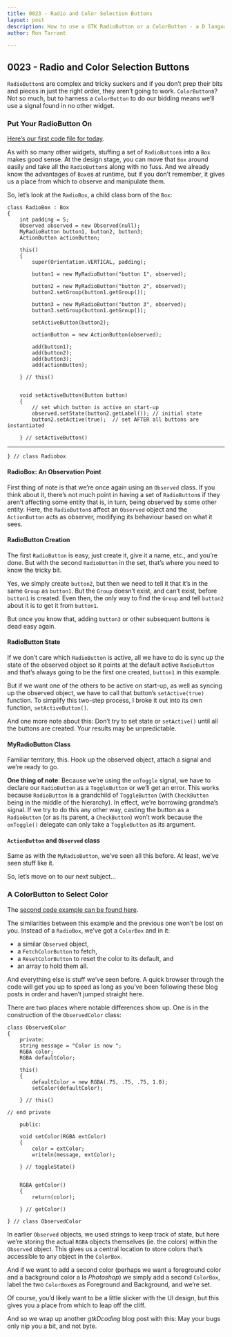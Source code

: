 ```yaml
---
title: 0023 - Radio and Color Selection Buttons
layout: post
description: How to use a GTK RadioButton or a ColorButton - a D language tutorial.
author: Ron Tarrant

---
```


## 0023 - Radio and Color Selection Buttons

`RadioButton`s are complex and tricky suckers and if you don’t prep their bits and pieces in just the right order, they aren’t going to work. `ColorButton`s? Not so much, but to harness a `ColorButton` to do our bidding means we’ll use a signal found in no other widget.

### Put Your RadioButton On

[Here’s our first code file for today](https://github.com/rontarrant/gtkDcoding/blob/master/010_more_buttons/button_010_01_radiobutton.d).

As with so many other widgets, stuffing a set of `RadioButton`s into a `Box` makes good sense. At the design stage, you can move that `Box` around easily and take all the `RadioButton`s along with no fuss. And we already know the advantages of `Box`es at runtime, but if you don’t remember, it gives us a place from which to observe and manipulate them.

So, let’s look at the `RadioBox`, a child class born of the `Box`:

	class RadioBox : Box
	{
		int padding = 5;
		Observed observed = new Observed(null);
		MyRadioButton button1, button2, button3;
		ActionButton actionButton;
		
		this()
		{
			super(Orientation.VERTICAL, padding);
			
			button1 = new MyRadioButton("button 1", observed);
			
			button2 = new MyRadioButton("button 2", observed);
			button2.setGroup(button1.getGroup());
			
			button3 = new MyRadioButton("button 3", observed);
			button3.setGroup(button1.getGroup());
			
			setActiveButton(button2);

			actionButton = new ActionButton(observed);
			
			add(button1);
			add(button2);
			add(button3);
			add(actionButton);
			
		} // this()
		
		
		void setActiveButton(Button button)
		{
			// set which button is active on start-up
			observed.setState(button2.getLabel()); // initial state
			button2.setActive(true);  // set AFTER all buttons are instantiated
			
		} // setActiveButton()
****
	} // class Radiobox

#### RadioBox: An Observation Point

First thing of note is that we’re once again using an `Observed` class. If you think about it, there’s not much point in having a set of `RadioButton`s if they aren’t affecting some entity that is, in turn, being observed by some other entity. Here, the `RadioButton`s affect an `Observed` object and the `ActionButton` acts as observer, modifying its behaviour based on what it sees.

#### RadioButton Creation

The first `RadioButton` is easy, just create it, give it a name, etc., and you’re done. But with the second `RadioButton` in the set, that’s where you need to know the tricky bit.

Yes, we simply create `button2`, but then we need to tell it that it’s in the same `Group` as `button1`. But the `Group` doesn’t exist, and can’t exist, before `button1` is created. Even then, the only way to find the `Group` and tell `button2` about it is to get it from `button1`.

But once you know that, adding `button3` or other subsequent buttons is dead easy again.

#### RadioButton State

If we don’t care which `RadioButton` is active, all we have to do is sync up the state of the observed object so it points at the default active `RadioButton` and that’s always going to be the first one created, `button1` in this example.

But if we want one of the others to be active on start-up, as well as syncing up the observed object, we have to call that button’s `setActive(true)` function. To simplify this two-step process, I broke it out into its own function, `setActiveButton()`. 

And one more note about this: Don’t try to set state or `setActive()` until all the buttons are created. Your results may be unpredictable.

#### MyRadioButton Class

Familiar territory, this. Hook up the observed object, attach a signal and we’re ready to go.

**One thing of note**: Because we’re using the `onToggle` signal, we have to declare our `RadioButton` as a `ToggleButton` or we’ll get an error. This works because `RadioButton` is a grandchild of `ToggleButton` (with `CheckButton` being in the middle of the hierarchy). In effect, we’re borrowing grandma’s signal. If we try to do this any other way, casting the button as a `RadioButton` (or as its parent, a `CheckButton`) won’t work because the `onToggle()` delegate can only take a `ToggleButton` as its argument.

#### `ActionButton` and `Observed` class

Same as with the `MyRadioButton`, we’ve seen all this before. At least, we’ve seen stuff like it.

So, let’s move on to our next subject…

### A ColorButton to Select Color

The [second code example can be found here](https://github.com/rontarrant/gtkDcoding/blob/master/010_more_buttons/button_010_02_colorbutton.d).

The similarities between this example and the previous one won’t be lost on you. Instead of a `RadioBox`, we’ve got a `ColorBox` and in it:

- a similar `Observed` object,
- a `FetchColorButton` to fetch,
- a `ResetColorButton` to reset the color to its default, and
- an array to hold them all.

And everything else is stuff we’ve seen before. A quick browser through the code will get you up to speed as long as you’ve been following these blog posts in order and haven’t jumped straight here.

There are two places where notable differences show up. One is in the construction of the `ObservedColor` class:

	class ObservedColor
	{
		private:
		string message = "Color is now ";
		RGBA color;
		RGBA defaultColor;
		
		this()
		{
			defaultColor = new RGBA(.75, .75, .75, 1.0);
			setColor(defaultColor);
			
		} // this()
		
	// end private
		
		public:
		
		void setColor(RGBA extColor)
		{
			color = extColor;
			writeln(message, extColor);
	
		} // toggleState()
	
	
		RGBA getColor()
		{
			return(color);
			
		} // getColor()
	
	} // class ObservedColor

In earlier `Observed` objects, we used strings to keep track of state, but here we’re storing the actual `RGBA` objects themselves (ie. the colors) within the `Observed` object. This gives us a central location to store colors that’s accessible to any object in the `ColorBox`.

And if we want to add a second color (perhaps we want a foreground color and a background color a la *Photoshop*) we simply add a second `ColorBox`, label the two `ColorBox`es as Foreground and Background, and we’re set.

Of course, you’d likely want to be a little slicker with the UI design, but this gives you a place from which to leap off the cliff.

And so we wrap up another *gtkDcoding* blog post with this: May your bugs only nip you a bit, and not byte.
